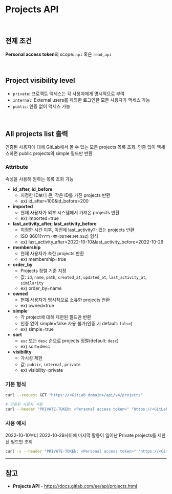 # Projects API

<br>

## 전제 조건
**Personal access token**의 scope: `api` 혹은 `read_api`

<br>

## Project visibility level
- `private`: 프로젝트 액세스는 각 사용자에게 명시적으로 부여
- `internal`: External users를 제외한 로그인한 모든 사용자가 액세스 가능
- `public`: 인증 없이 액세스 가능

<br>

## All projects list 출력
인증된 사용자에 대해 GitLab에서 볼 수 있는 모든 projects 목록 조회. 인증 없이 액세스하면 public projects의 simple 필드만 반환

### Attribute
속성을 사용해 원하는 목록 조회 가능

- **id_after, id_before**
  - 지정한 ID보다 큰, 작은 ID를 가진 projects 반환
  - ex) id_after=100&id_before=200
- **imported**
  - 현재 사용자가 외부 시스템에서 가져온 projects 반환
  - ex) imported=true
- **last_activity_after, last_activity_before**
  - 지정한 시간 이후, 이전에 last_activity가 있는 projects 반환
  - ISO 8601(`YYYY-MM-DDTHH:MM:SSZ`) 형식
  - ex) last_activity_after=2022-10-10&last_activity_before=2022-10-29
- **membership**
  - 현재 사용자가 속한 projects 반환
  - ex) membership=true
- **order_by**
  - Projects 정렬 기준 지정
  - 값: `id`, `name`, `path`, `created_at`, `updated_at`, `last_activity_at`, `similarity`
  - ex) order_by=name
- **owned**
  - 현재 사용자가 명시적으로 소유한 projects 반환
  - ex) owned=true
- **simple**
  - 각 project에 대해 제한된 필드만 반환
  - 인증 없이 simple=false 사용 불가(인증 시 default: `false`)
  - ex) simple=true
- **sort**
  - `asc` 또는 `desc` 순으로 projects 정렬(default: `desc`)
  - ex) sort=desc
- **visibility**
  - 가시성 제한
  - 값: `public`, `internal`, `private`
  - ex) visibility=private

### 기본 형식
```bash
curl --request GET "https://<GitLab domain>/api/v4/projects"

# 인증된 사용자 사용
curl --header "PRIVATE-TOKEN: <Personal access token>" "https://<GitLab domain>/api/v4/projects"
```

### 사용 예시
2022-10-10부터 2022-10-29사이에 마지막 활동이 일어난 Private projects를 제한된 필드만 조회

```bash
curl -s --header "PRIVATE-TOKEN: <Personal access token>" "https://<GitLab domain>/api/v4/projects?last_activity_after=2022-10-10&last_activity_before=2022-10-29&visibility=private&simple=true"
```

<hr>

## 참고
- **Projects API** - https://docs.gitlab.com/ee/api/projects.html
